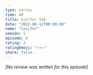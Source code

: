 ```yaml
---
type: series
time: 40
title: Lucifer 5x6
date: "2022-08-12T00:00:00"
name: "Lucifer"
season: 5
episode: 6
rating: 3
ratingEmoji: "⭐️⭐️⭐️"
share: false
---
```


_[No review was written for this episode]_
